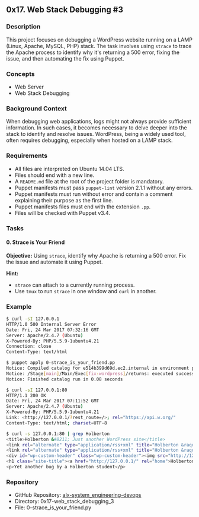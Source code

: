 ## 0x17. Web Stack Debugging #3

### Description
This project focuses on debugging a WordPress website running on a LAMP (Linux, Apache, MySQL, PHP) stack. The task involves using `strace` to trace the Apache process to identify why it's returning a 500 error, fixing the issue, and then automating the fix using Puppet.

### Concepts
- Web Server
- Web Stack Debugging

### Background Context
When debugging web applications, logs might not always provide sufficient information. In such cases, it becomes necessary to delve deeper into the stack to identify and resolve issues. WordPress, being a widely used tool, often requires debugging, especially when hosted on a LAMP stack.

### Requirements
- All files are interpreted on Ubuntu 14.04 LTS.
- Files should end with a new line.
- A `README.md` file at the root of the project folder is mandatory.
- Puppet manifests must pass `puppet-lint` version 2.1.1 without any errors.
- Puppet manifests must run without error and contain a comment explaining their purpose as the first line.
- Puppet manifests files must end with the extension `.pp`.
- Files will be checked with Puppet v3.4.

### Tasks
#### 0. Strace is Your Friend
**Objective:** Using `strace`, identify why Apache is returning a 500 error. Fix the issue and automate it using Puppet.

**Hint:**
- `strace` can attach to a currently running process.
- Use `tmux` to run `strace` in one window and `curl` in another.

### Example
```bash
$ curl -sI 127.0.0.1
HTTP/1.0 500 Internal Server Error
Date: Fri, 24 Mar 2017 07:32:16 GMT
Server: Apache/2.4.7 (Ubuntu)
X-Powered-By: PHP/5.5.9-1ubuntu4.21
Connection: close
Content-Type: text/html

$ puppet apply 0-strace_is_your_friend.pp
Notice: Compiled catalog for e514b399d69d.ec2.internal in environment production in 0.02 seconds
Notice: /Stage[main]/Main/Exec[fix-wordpress]/returns: executed successfully
Notice: Finished catalog run in 0.08 seconds

$ curl -sI 127.0.0.1:80
HTTP/1.1 200 OK
Date: Fri, 24 Mar 2017 07:11:52 GMT
Server: Apache/2.4.7 (Ubuntu)
X-Powered-By: PHP/5.5.9-1ubuntu4.21
Link: <http://127.0.0.1/?rest_route=/>; rel="https://api.w.org/"
Content-Type: text/html; charset=UTF-8

$ curl -s 127.0.0.1:80 | grep Holberton
<title>Holberton &#8211; Just another WordPress site</title>
<link rel="alternate" type="application/rss+xml" title="Holberton &raquo; Feed" href="http://127.0.0.1/?feed=rss2" />
<link rel="alternate" type="application/rss+xml" title="Holberton &raquo; Comments Feed" href="http://127.0.0.1/?feed=comments-rss2" />
<div id="wp-custom-header" class="wp-custom-header"><img src="http://127.0.0.1/wp-content/themes/twentyseventeen/assets/images/header.jpg" width="2000" height="1200" alt="Holberton" /></div>
<h1 class="site-title"><a href="http://127.0.0.1/" rel="home">Holberton</a></h1>
<p>Yet another bug by a Holberton student</p>
```

### Repository
- GitHub Repository: [alx-system_engineering-devops](https://github.com/username/alx-system_engineering-devops)
- Directory: 0x17-web_stack_debugging_3
- File: 0-strace_is_your_friend.py
